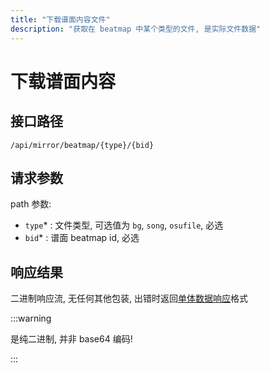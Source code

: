 ```yaml
---
title: "下载谱面内容文件"
description: "获取在 beatmap 中某个类型的文件, 是实际文件数据"
---
```


# 下载谱面内容

## 接口路径

`/api/mirror/beatmap/{type}/{bid}`

## 请求参数

path 参数:

- `type`* : 文件类型, 可选值为 `bg`, `song`, `osufile`, 必选
- `bid`* : 谱面 beatmap id, 必选

## 响应结果

二进制响应流, 无任何其他包装, 出错时返回[单体数据响应](../README.md#单体数据响应)格式

:::warning

是纯二进制, 并非 base64 编码!

:::
